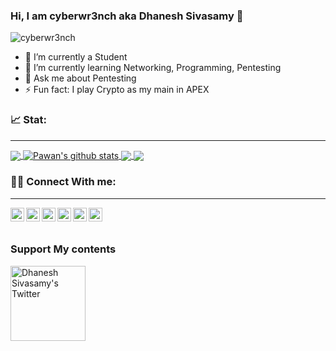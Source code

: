 ### Hi, I am cyberwr3nch aka Dhanesh Sivasamy 👋

<p align="left"> <img src="https://komarev.com/ghpvc/?username=cyberwr3nch&label=Views&color=blue&style=plastic" alt="cyberwr3nch" /> </p>


- 🔭 I’m currently a Student
- 🌱 I’m currently learning Networking, Programming, Pentesting
- 💬 Ask me about Pentesting 
- ⚡ Fun fact: I play Crypto as my main in APEX

### 📈 Stat:
***

<a href="https://github.com/cyberwr3nch">
  <img align="center" src="https://github-readme-stats.vercel.app/api/top-langs/?username=cyberwr3nch&theme=light&hide_langs_below=1" />
</a>
<a href="https://github.com/cyberwr3nch">
 <img align="center" src="https://github-readme-stats.vercel.app/api?username=cyberwr3nch&show_icons=true&theme=light&line_height=27" alt="Pawan's github stats"/>
</a>
<a href="https://github.com/cyberwr3nch/infosecBasics">
  <img align="center" src="https://github-readme-stats.vercel.app/api/pin/?username=cyberwr3nch&repo=infosecBasics&theme=light" />

</a>
<a href="https://github.com/cyberwr3nch/hackthebox">
 <img align="center" src="https://github-readme-stats.vercel.app/api/pin/?username=cyberwr3nch&repo=hackthebox&theme=light" />
</a>

### 👨‍🎓 Connect With me:
***

<a href="https://twitter.com/DhaneshSivasamy">
  <img align="left" alt="Dhanesh Sivasamy's Twitter" width="22px" src="https://cdn.jsdelivr.net/npm/simple-icons@v3/icons/twitter.svg" />
</a>
<a href="https://linkedin.com/in/dhanesh-sivasamy-1a7144176/">
  <img align="left" alt="DSivasamy's Linkdein" width="22px" src="https://cdn.jsdelivr.net/npm/simple-icons@v3/icons/linkedin.svg" />
</a>
<a href="https://github.com/cyberwr3nch">
  <img align="left" alt="Cyberwr3nch's Github" width="22px" src="https://cdn.jsdelivr.net/npm/simple-icons@v3/icons/github.svg" />
</a>
<a href="https://t.me/cyberwr3nch">
  <img align="left" alt="cyberwr3nch's Telegram" width="22px" src="https://cdn.jsdelivr.net/npm/simple-icons@v3/icons/telegram.svg" />
</a>
<a href="https://instagram.com/damnedsec">
  <img align="left" alt="cyberwr3nch's Instagram" width="22px" src="https://cdn.jsdelivr.net/npm/simple-icons@v3/icons/instagram.svg" />
</a>
<a href="https://www.facebook.com/uchiha.dhanesh/">
  <img align="left" alt="DSivasamy's Facebook" width="22px" src="https://cdn.jsdelivr.net/npm/simple-icons@v3/icons/facebook.svg" />
</a>
<br>
<br>

### Support My contents
<a href="https://www.buymeacoffee.com/cyberwr3nch" target="_blank"><img align="left" alt="Dhanesh Sivasamy's Twitter" width="120px" src="https://cdn.buymeacoffee.com/buttons/v2/default-blue.png"></a>
